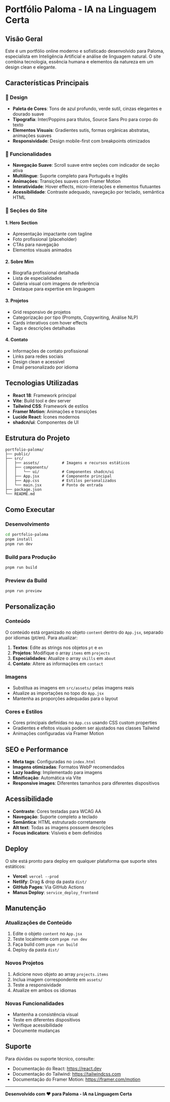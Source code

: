 # Portfólio Paloma - IA na Linguagem Certa

## Visão Geral

Este é um portfólio online moderno e sofisticado desenvolvido para Paloma, especialista em Inteligência Artificial e análise de linguagem natural. O site combina tecnologia, essência humana e elementos da natureza em um design clean e elegante.

## Características Principais

### 🎨 Design
- **Paleta de Cores**: Tons de azul profundo, verde sutil, cinzas elegantes e dourado suave
- **Tipografia**: Inter/Poppins para títulos, Source Sans Pro para corpo do texto
- **Elementos Visuais**: Gradientes sutis, formas orgânicas abstratas, animações suaves
- **Responsividade**: Design mobile-first com breakpoints otimizados

### 🌟 Funcionalidades
- **Navegação Suave**: Scroll suave entre seções com indicador de seção ativa
- **Multilíngue**: Suporte completo para Português e Inglês
- **Animações**: Transições suaves com Framer Motion
- **Interatividade**: Hover effects, micro-interações e elementos flutuantes
- **Acessibilidade**: Contraste adequado, navegação por teclado, semântica HTML

### 📱 Seções do Site

#### 1. Hero Section
- Apresentação impactante com tagline
- Foto profissional (placeholder)
- CTAs para navegação
- Elementos visuais animados

#### 2. Sobre Mim
- Biografia profissional detalhada
- Lista de especialidades
- Galeria visual com imagens de referência
- Destaque para expertise em linguagem

#### 3. Projetos
- Grid responsivo de projetos
- Categorização por tipo (Prompts, Copywriting, Análise NLP)
- Cards interativos com hover effects
- Tags e descrições detalhadas

#### 4. Contato
- Informações de contato profissional
- Links para redes sociais
- Design clean e acessível
- Email personalizado por idioma

## Tecnologias Utilizadas

- **React 18**: Framework principal
- **Vite**: Build tool e dev server
- **Tailwind CSS**: Framework de estilos
- **Framer Motion**: Animações e transições
- **Lucide React**: Ícones modernos
- **shadcn/ui**: Componentes de UI

## Estrutura do Projeto

```
portfolio-paloma/
├── public/
├── src/
│   ├── assets/          # Imagens e recursos estáticos
│   ├── components/
│   │   └── ui/          # Componentes shadcn/ui
│   ├── App.jsx          # Componente principal
│   ├── App.css          # Estilos personalizados
│   └── main.jsx         # Ponto de entrada
├── package.json
└── README.md
```

## Como Executar

### Desenvolvimento
```bash
cd portfolio-paloma
pnpm install
pnpm run dev
```

### Build para Produção
```bash
pnpm run build
```

### Preview da Build
```bash
pnpm run preview
```

## Personalização

### Conteúdo
O conteúdo está organizado no objeto `content` dentro do `App.jsx`, separado por idiomas (pt/en). Para atualizar:

1. **Textos**: Edite as strings nos objetos `pt` e `en`
2. **Projetos**: Modifique o array `items` em `projects`
3. **Especialidades**: Atualize o array `skills` em `about`
4. **Contato**: Altere as informações em `contact`

### Imagens
- Substitua as imagens em `src/assets/` pelas imagens reais
- Atualize as importações no topo do `App.jsx`
- Mantenha as proporções adequadas para o layout

### Cores e Estilos
- Cores principais definidas no `App.css` usando CSS custom properties
- Gradientes e efeitos visuais podem ser ajustados nas classes Tailwind
- Animações configuradas via Framer Motion

## SEO e Performance

- **Meta tags**: Configuradas no `index.html`
- **Imagens otimizadas**: Formatos WebP recomendados
- **Lazy loading**: Implementado para imagens
- **Minificação**: Automática via Vite
- **Responsive images**: Diferentes tamanhos para diferentes dispositivos

## Acessibilidade

- **Contraste**: Cores testadas para WCAG AA
- **Navegação**: Suporte completo a teclado
- **Semântica**: HTML estruturado corretamente
- **Alt text**: Todas as imagens possuem descrições
- **Focus indicators**: Visíveis e bem definidos

## Deploy

O site está pronto para deploy em qualquer plataforma que suporte sites estáticos:

- **Vercel**: `vercel --prod`
- **Netlify**: Drag & drop da pasta `dist/`
- **GitHub Pages**: Via GitHub Actions
- **Manus Deploy**: `service_deploy_frontend`

## Manutenção

### Atualizações de Conteúdo
1. Edite o objeto `content` no `App.jsx`
2. Teste localmente com `pnpm run dev`
3. Faça build com `pnpm run build`
4. Deploy da pasta `dist/`

### Novos Projetos
1. Adicione novo objeto ao array `projects.items`
2. Inclua imagem correspondente em `assets/`
3. Teste a responsividade
4. Atualize em ambos os idiomas

### Novas Funcionalidades
- Mantenha a consistência visual
- Teste em diferentes dispositivos
- Verifique acessibilidade
- Documente mudanças

## Suporte

Para dúvidas ou suporte técnico, consulte:
- Documentação do React: https://react.dev
- Documentação do Tailwind: https://tailwindcss.com
- Documentação do Framer Motion: https://framer.com/motion

---

**Desenvolvido com ❤️ para Paloma - IA na Linguagem Certa**

